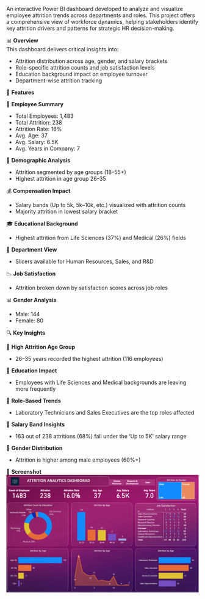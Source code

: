 An interactive Power BI dashboard developed to analyze and visualize employee attrition trends across departments and roles. This project offers a comprehensive view of workforce dynamics, helping stakeholders identify key attrition drivers and patterns for strategic HR decision-making.

📊 **Overview**  
This dashboard delivers critical insights into:

- Attrition distribution across age, gender, and salary brackets  
- Role-specific attrition counts and job satisfaction levels  
- Education background impact on employee turnover  
- Department-wise attrition tracking  

🚀 **Features**

👥 **Employee Summary**  
- Total Employees: 1,483  
- Total Attrition: 238  
- Attrition Rate: 16%  
- Avg. Age: 37  
- Avg. Salary: 6.5K  
- Avg. Years in Company: 7  

📅 **Demographic Analysis**  
- Attrition segmented by age groups (18–55+)  
- Highest attrition in age group 26–35  

💰 **Compensation Impact**  
- Salary bands (Up to 5k, 5k–10k, etc.) visualized with attrition counts  
- Majority attrition in lowest salary bracket  

🎓 **Educational Background**  
- Highest attrition from Life Sciences (37%) and Medical (26%) fields  

📌 **Department View**  
- Slicers available for Human Resources, Sales, and R&D  

📉 **Job Satisfaction**  
- Attrition broken down by satisfaction scores across job roles  

📊 **Gender Analysis**  
- Male: 144  
- Female: 80

🔍 **Key Insights**

📌 **High Attrition Age Group**  
- 26–35 years recorded the highest attrition (116 employees)

📌 **Education Impact**  
- Employees with Life Sciences and Medical backgrounds are leaving more frequently

📌 **Role-Based Trends**  
- Laboratory Technicians and Sales Executives are the top roles affected

📌 **Salary Band Insights**  
- 163 out of 238 attritions (68%) fall under the ‘Up to 5K’ salary range

📌 **Gender Distribution**  
- Attrition is higher among male employees (60%+)

📎 **Screenshot**
![Attrition Analytics Dashboard](./Attrition%20Analytics.png)

